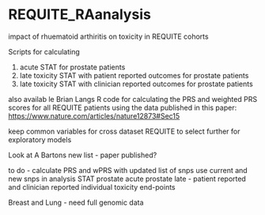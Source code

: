 # REQUITE_RAanalysis
impact of rhuematoid arthiritis on toxicity in REQUITE cohorts


Scripts for calculating 
1. acute STAT for prostate patients
2. late toxicity STAT with patient reported outcomes for prostate patients
3. late toxicity STAT with clinician reported outcomes for prostate patients

also availab le Brian Langs R code for calculating the PRS and weighted PRS scores for all REQUITE patients using the data published in this paper:
https://www.nature.com/articles/nature12873#Sec15




keep common variables for cross dataset
REQUITE to select further for exploratory models

Look at A Bartons new list - paper published?

to do - 
calculate PRS and wPRS with updated list of snps
use current and new snps in analysis
  STAT
    prostate acute
    prostate late - patient reported and clinician reported
  individual toxicity end-points

Breast and Lung - need full genomic data

